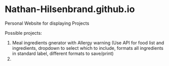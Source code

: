 # Nathan-Hilsenbrand.github.io
Personal Website for displaying Projects

Possible projects:
1. Meal ingredients gnerator with Allergy warning (Use API for food list and ingredients, dropdown to select which to include, formats all ingredients in standard label, different formats to save/print)
2. 